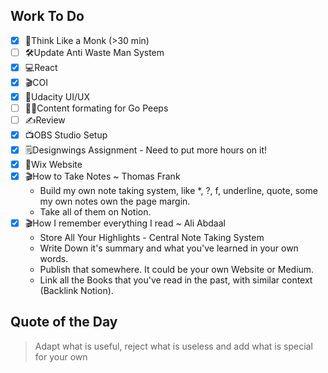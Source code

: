 ## Work To Do
- [x] 📙Think Like a Monk (>30 min)
- [ ] 🛠Update Anti Waste Man System
- [x] 💻React
- [x] 🎬COI
- [x] 📓Udacity UI/UX
- [ ] 🏋️‍♂Content formating for Go Peeps 
- [ ] ✍Review
- [x] 📺OBS Studio Setup
- [x] 🗒Designwings Assignment - Need to put more hours on it!
- [x] 📝Wix Website
- [x] 🎬How to Take Notes ~ Thomas Frank
  - Build my own note taking system, like *, ?, f, underline, quote, some my own notes own the page margin.
  - Take all of them on Notion.
- [x] 🎬How I remember everything I read ~ Ali Abdaal
  - Store All Your Highlights - Central Note Taking System
  - Write Down it's summary and what you've learned in your own words.
  - Publish that somewhere. It could be your own Website or Medium.
  - Link all the Books that you've read in the past, with similar context (Backlink Notion).

## Quote of the Day
> Adapt what is useful, reject what is useless and add what is special for your own
